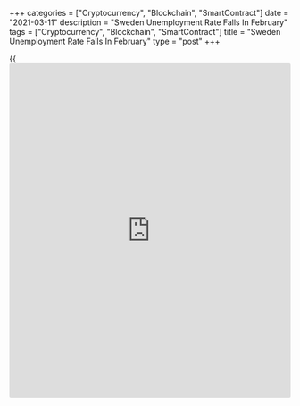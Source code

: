 +++
categories = ["Cryptocurrency", "Blockchain", "SmartContract"]
date = "2021-03-11"
description = "Sweden Unemployment Rate Falls In February"
tags = ["Cryptocurrency", "Blockchain", "SmartContract"]
title = "Sweden Unemployment Rate Falls In February"
type = "post"
+++

{{<iframe id="large-banner" src="https://www.bounty.group/#slide=21.0" width="100%" height="600" scrolling="no" style="border: 0px solid rgb(216, 221, 230); border-radius: 3px;">}}

Sweden's unemployment rate declined in February, data from the Swedish
Public Employment Service, or AMV, showed on Thursday.

The seasonally adjusted unemployment rate fell to 4.37 percent in
February from 4.57 percent in January.

The registered jobless rate increased to 8.69 percent in February from
7.4 percent in the previous year. In January, unemployment rate was 8.79
percent.

The number of registered unemployed increased to 454,278 in February
from 376,517 in the same month last year.

The youth unemployment rate, which is applied to the 18 to 24 age group,
grew to 11.6 percent in February from 7.4 percent in last year.

For comments and feedback [contact](https://www.playgroundfx.com/contact/): editorial@rtt[news](https://www.letsplayfx.com/blog/forex-news-website/).com

[Economic News][1]

 **What parts of the world are seeing the best (and worst) economic
performances lately? Click[here][2] to check out our [Econ Scorecard][2]
and find out! See up-to-the-moment [ranking](https://www.playgroundfx.com/blog/crypto-exchange-ranking/)s for the best and worst
performers in [GDP][3], [unemployment rate][4], [inflation][5] and much
more.**

   1. www.rtt[news](https://www.letsplayfx.com/blog/forex-news-website/).com/Content/EconomicNews.aspx
   2. www.rtt[news](https://www.letsplayfx.com/blog/forex-news-website/).com/economic-scorecard/world-rank/retail-sales/highest-performance.aspx
   3. www.rtt[news](https://www.letsplayfx.com/blog/forex-news-website/).com/economic-scorecard/world-rank/GDP/highest-performance.aspx
   4. www.rtt[news](https://www.letsplayfx.com/blog/forex-news-website/).com/economic-scorecard/world-rank/unemployment-rate/lowest-performance.aspx
   5. www.rtt[news](https://www.letsplayfx.com/blog/forex-news-website/).com/economic-scorecard/world-rank/CPI/highest-performance.aspx
